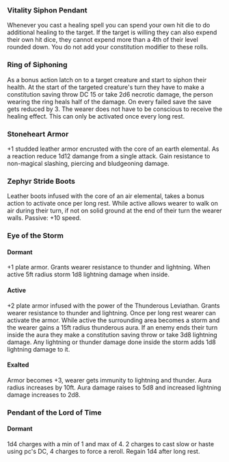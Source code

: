 ### Vitality Siphon Pendant
Whenever you cast a healing spell you can spend your own hit die to do additional healing to the target. If the target is willing they can also expend their own hit dice, they cannot expend more than a 4th of their level rounded down. You do not add your constitution modifier to these rolls.

### Ring of Siphoning
As a bonus action latch on to a target creature and start to siphon their health. At the start of the targeted creature's turn they have to make a constitution saving throw DC 15 or take 2d6 necrotic damage, the person wearing the ring heals half of the damage. On every failed save the save gets reduced by 3. The wearer does not have to be conscious to receive the healing effect. This can only be activated once every long rest.

### Stoneheart Armor
+1 studded leather armor encrusted with the core of an earth elemental. As a reaction reduce 1d12 damange from a single attack. Gain resistance to non-magical slashing, piercing and bludgeoning damage.

### Zephyr Stride Boots
Leather boots infused with the core of an air elemental, takes a bonus action to activate once per long rest. While active allows wearer to walk on air during their turn, if not on solid ground at the end of their turn the wearer walls. Passive: +10 speed.

### Eye of the Storm
#### Dormant
+1 plate armor. Grants wearer resistance to thunder and lightning. When active 5ft radius storm 1d8 lightning damage when inside.
#### Active
+2 plate armor infused with the power of the Thunderous Leviathan. Grants wearer resistance to thunder and lightning. Once per long rest wearer can activate the armor. While active the surrounding area becomes a storm and the wearer gains a 15ft radius thunderous aura. If an enemy ends their turn inside the aura they make a constitution saving throw or take 3d8 lightning damage. Any lightning or thunder damage done inside the storm adds 1d8 lightning damage to it.
#### Exalted
Armor becomes +3, wearer gets immunity to lightning and thunder. Aura radius increases by 10ft. Aura damage raises to 5d8 and increased lightning damage increases to 2d8.

### Pendant of the Lord of Time
#### Dormant
1d4 charges with a min of 1 and max of 4. 2 charges to cast slow or haste using pc's DC, 4 charges to force a reroll. Regain 1d4 after long rest.